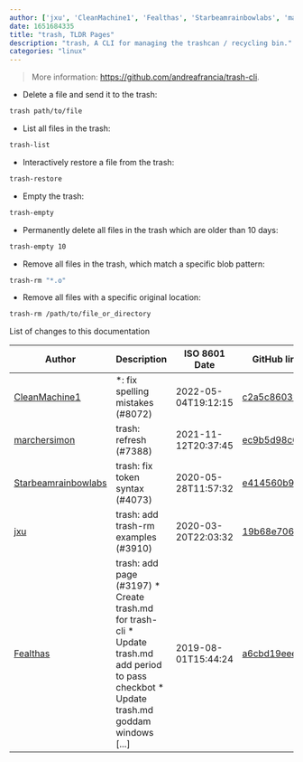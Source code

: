 ```yaml
---
author: ['jxu', 'CleanMachine1', 'Fealthas', 'Starbeamrainbowlabs', 'marchersimon']
date: 1651684335
title: "trash, TLDR Pages"
description: "trash, A CLI for managing the trashcan / recycling bin."
categories: "linux"
---
```

> More information: <https://github.com/andreafrancia/trash-cli>.

- Delete a file and send it to the trash:

```bash
trash path/to/file
```

- List all files in the trash:

```bash
trash-list
```

- Interactively restore a file from the trash:

```bash
trash-restore
```

- Empty the trash:

```bash
trash-empty
```

- Permanently delete all files in the trash which are older than 10 days:

```bash
trash-empty 10
```

- Remove all files in the trash, which match a specific blob pattern:

```bash
trash-rm "*.o"
```

- Remove all files with a specific original location:

```bash
trash-rm /path/to/file_or_directory
```
List of changes to this documentation


Author | Description | ISO 8601 Date | GitHub link
------|-----|-----|-----
[CleanMachine1](mailto:78213164+CleanMachine1@users.noreply.github.com) | *: fix spelling mistakes (#8072) | 2022-05-04T19:12:15 | [c2a5c8603386](https://github.com/tldr-pages/tldr/commit/c2a5c8603386f1720b996b839802fae1fb60ba8a)
[marchersimon](mailto:50295997+marchersimon@users.noreply.github.com) | trash: refresh (#7388) | 2021-11-12T20:37:45 | [ec9b5d98c6cb](https://github.com/tldr-pages/tldr/commit/ec9b5d98c6cb2db4c66a4a57b29e389e3383c64b)
[Starbeamrainbowlabs](mailto:sbrl@starbeamrainbowlabs.com) | trash: fix token syntax (#4073) | 2020-05-28T11:57:32 | [e414560b9e13](https://github.com/tldr-pages/tldr/commit/e414560b9e13933c1ee96a33a9d198a0493f5a88)
[jxu](mailto:7989982+jxu@users.noreply.github.com) | trash: add trash-rm examples (#3910) | 2020-03-20T22:03:32 | [19b68e7063e4](https://github.com/tldr-pages/tldr/commit/19b68e7063e4ff101d2e93a01595ddb3126c064d)
[Fealthas](mailto:konplus12@yahoo.com) | trash: add page (#3197) * Create trash.md for trash-cli * Update trash.md add period to pass checkbot * Update trash.md goddam windows [...] | 2019-08-01T15:44:24 | [a6cbd19eee1c](https://github.com/tldr-pages/tldr/commit/a6cbd19eee1ceef8c632411960b4feafb6a0cb19)

